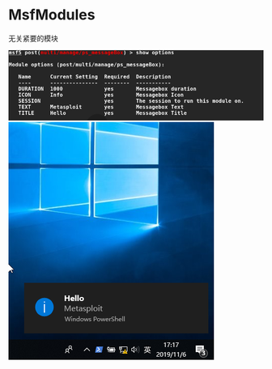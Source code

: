 # MsfModules
无关紧要的模块

![demo](https://github.com/AirEvan/MsfModules/blob/master/k1ui6k51fy65nd1db.png)
![demo](https://github.com/AirEvan/MsfModules/blob/master/aw1e56e1fa65e1f.png)

